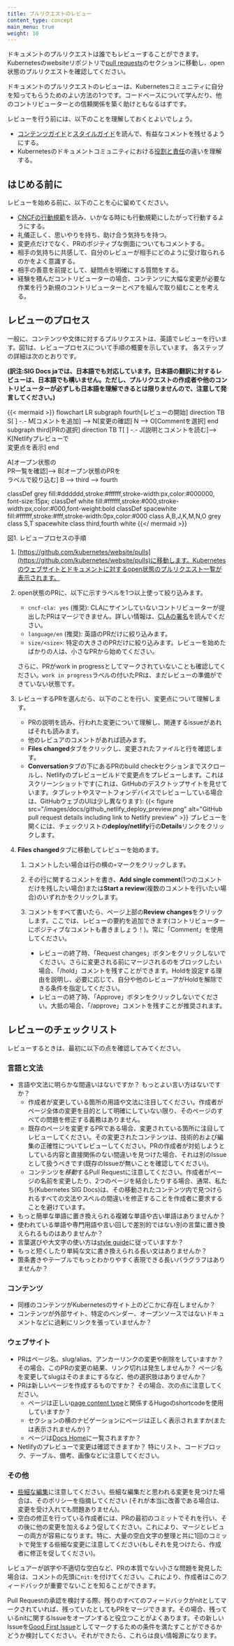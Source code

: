 ```yaml
---
title: プルリクエストのレビュー
content_type: concept
main_menu: true
weight: 10
---
```


<!-- overview -->

ドキュメントのプルリクエストは誰でもレビューすることができます。Kubernetesのwebsiteリポジトリで[pull requests](https://github.com/kubernetes/website/pulls)のセクションに移動し、open状態のプルリクエストを確認してください。

ドキュメントのプルリクエストのレビューは、Kubernetesコミュニティに自分を知ってもらうためのよい方法の1つです。コードベースについて学んだり、他のコントリビューターとの信頼関係を築く助けともなるはずです。

レビューを行う前には、以下のことを理解しておくとよいでしょう。

- [コンテンツガイド](/ja/docs/contribute/style/content-guide/)と[スタイルガイド](/docs/contribute/style/style-guide/)を読んで、有益なコメントを残せるようにする。
- Kubernetesのドキュメントコミュニティにおける[役割と責任](/docs/contribute/participate/roles-and-responsibilities/)の違いを理解する。

<!-- body -->

## はじめる前に

レビューを始める前に、以下のことを心に留めてください。

- [CNCFの行動規範](https://github.com/cncf/foundation/blob/main/code-of-conduct.md)を読み、いかなる時にも行動規範にしたがって行動するようにする。
- 礼儀正しく、思いやりを持ち、助け合う気持ちを持つ。
- 変更点だけでなく、PRのポジティブな側面についてもコメントする。
- 相手の気持ちに共感して、自分のレビューが相手にどのように受け取られるのかをよく意識する。
- 相手の善意を前提として、疑問点を明確にする質問をする。
- 経験を積んだコントリビューターの場合、コンテンツに大幅な変更が必要な作業を行う新規のコントリビューターとペアを組んで取り組むことを考える。

## レビューのプロセス

一般に、コンテンツや文体に対するプルリクエストは、英語でレビューを行います。図1は、レビュープロセスについて手順の概要を示しています。 各ステップの詳細は次のとおりです。

**(訳注:SIG Docs jaでは、日本語でも対応しています。日本語の翻訳に対するレビューは、日本語でも構いません。ただし、プルリクエストの作成者や他のコントリビューターが必ずしも日本語を理解できるとは限りませんので、注意して発言してください。)**

<!-- See https://github.com/kubernetes/website/issues/28808 for live-editor URL to this figure -->
<!-- You can also cut/paste the mermaid code into the live editor at https://mermaid-js.github.io/mermaid-live-editor to play around with it -->

{{< mermaid >}}
flowchart LR
    subgraph fourth[レビューの開始]
    direction TB
    S[ ] -.-
    M[コメントを追加] --> N[変更の確認]
    N --> O[Commentを選択]
    end
    subgraph third[PRの選択]
    direction TB
    T[ ] -.-
    J[説明とコメントを読む]--> K[Netlifyプレビューで<br>変更点を表示]
    end

  A[オープン状態の<br>PR一覧を確認]--> B[オープン状態のPRを<br>ラベルで絞り込む]
  B --> third --> fourth


classDef grey fill:#dddddd,stroke:#ffffff,stroke-width:px,color:#000000, font-size:15px;
classDef white fill:#ffffff,stroke:#000,stroke-width:px,color:#000,font-weight:bold
classDef spacewhite fill:#ffffff,stroke:#fff,stroke-width:0px,color:#000
class A,B,J,K,M,N,O grey
class S,T spacewhite
class third,fourth white
{{</ mermaid >}}

図1. レビュープロセスの手順

1.  [https://github.com/kubernetes/website/pulls](https://github.com/kubernetes/website/pulls)に移動します。Kubernetesのウェブサイトとドキュメントに対するopen状態のプルリクエスト一覧が表示されます。

2.  open状態のPRに、以下に示すラベルを1つ以上使って絞り込みます。

    - `cncf-cla: yes` (推奨): CLAにサインしていないコントリビューターが提出したPRはマージできません。詳しい情報は、[CLAの署名](/ja/docs/contribute/new-content/#sign-the-cla)を読んでください。
    - `language/en` (推奨): 英語のPRだけに絞り込みます。
    - `size/<size>`: 特定の大きさのPRだけに絞り込みます。レビューを始めたばかりの人は、小さなPRから始めてください。

    さらに、PRがwork in progressとしてマークされていないことも確認してください。`work in progress`ラベルの付いたPRは、まだレビューの準備ができていない状態です。

3.  レビューするPRを選んだら、以下のことを行い、変更点について理解します。
    - PRの説明を読み、行われた変更について理解し、関連するissueがあればそれも読みます。
    - 他のレビュアのコメントがあれば読みます。
    - **Files changed**タブをクリックし、変更されたファイルと行を確認します。
    - **Conversation**タブの下にあるPRのbuild checkセクションまでスクロールし、Netlifyのプレビュービルドで変更点をプレビューします。これはスクリーンショットです(これは、GitHubのデスクトップサイトを見せています。タブレットやスマートフォンデバイスでレビューしている場合は、GitHubウェブのUIは少し異なります):
      {{< figure src="/images/docs/github_netlify_deploy_preview.png" alt="GitHub pull request details including link to Netlify preview" >}}
      プレビューを開くには、チェックリストの**deploy/netlify**行の**Details**リンクをクリックします。

4.  **Files changed**タブに移動してレビューを始めます。
    1. コメントしたい場合は行の横の`+`マークをクリックします。
    2. その行に関するコメントを書き、**Add single comment**(1つのコメントだけを残したい場合)または**Start a review**(複数のコメントを行いたい場合)のいずれかをクリックします。
    3. コメントをすべて書いたら、ページ上部の**Review changes**をクリックします。ここでは、レビューの要約を追加できます(コントリビューターにポジティブなコメントも書きましょう！)。常に「Comment」を使用してください。

        - レビューの終了時、「Request changes」ボタンをクリックしないでください。さらに変更される前にマージされるのをブロックしたい場合、「/hold」コメントを残すことができます。Holdを設定する理由を説明し、必要に応じて、自分や他のレビューアがHoldを解除できる条件を指定してください。
        - レビューの終了時、「Approve」ボタンをクリックしないでください。大抵の場合、「/approve」コメントを残すことが推奨されます。

## レビューのチェックリスト

レビューするときは、最初に以下の点を確認してみてください。

### 言語と文法

- 言語や文法に明らかな間違いはないですか？ もっとよい言い方はないですか？
  - 作成者が変更している箇所の用語や文法に注目してください。作成者がページ全体の変更を目的として明確にしていない限り、そのページのすべての問題を修正する義務はありません。
  - 既存のページを変更するPRである場合、変更されている箇所に注目してレビューしてください。その変更されたコンテンツは、技術的および編集の正確性についてレビューしてください。PRの作成者が対処しようとしている内容と直接関係のない間違いを見つけた場合、それは別のIssueとして扱うべきです(既存のIssueが無いことを確認してください)。
  - コンテンツを*移動*するPull Requestに注意してください。作成者がページの名前を変更したり、2つのページを結合したりする場合、通常、私たち(Kubernetes SIG Docs)は、その移動されたコンテンツ内で見つけられるすべての文法やスペルの間違いを修正することを作成者に要求することを避けています。
- もっと簡単な単語に置き換えられる複雑な単語や古い単語はありませんか？
- 使われている単語や専門用語や言い回しで差別的ではない別の言葉に置き換えられるものはありませんか？
- 言葉選びや大文字の使い方は[style guide](/docs/contribute/style/style-guide/)に従っていますか？
- もっと短くしたり単純な文に書き換えられる長い文はありませんか？
- 箇条書きやテーブルでもっとわかりやすく表現できる長いパラグラフはありませんか？

### コンテンツ

- 同様のコンテンツがKubernetesのサイト上のどこかに存在しませんか？
- コンテンツが外部サイト、特定のベンダー、オープンソースではないドキュメントなどに過剰にリンクを張っていませんか？

### ウェブサイト

- PRはページ名、slug/alias、アンカーリンクの変更や削除をしていますか？ その場合、このPRの変更の結果、リンク切れは発生しませんか？ ページ名を変更してslugはそのままにするなど、他の選択肢はありませんか？
- PRは新しいページを作成するものですか？ その場合、次の点に注意してください。
  - ページは正しい[page content type](/docs/contribute/style/page-content-types/)と関係するHugoのshortcodeを使用していますか？
  - セクションの横のナビゲーションにページは正しく表示されますか(または表示されませんか)？
  - ページは[Docs Home](/ja/docs/home/)に一覧されますか？
- Netlifyのプレビューで変更は確認できますか？ 特にリスト、コードブロック、テーブル、備考、画像などに注意してください。

### その他

- [些細な編集](https://www.kubernetes.dev/docs/guide/pull-requests/#trivial-edits)に注意してください。些細な編集だと思われる変更を見つけた場合は、そのポリシーを指摘してください (それが本当に改善である場合は、変更を受け入れても問題ありません)。
- 空白の修正を行っている作成者には、PRの最初のコミットでそれを行い、その後に他の変更を加えるよう促してください。これにより、マージとレビューの両方が容易になります。特に、大量の空白文字の整理と共に1回のコミットで発生する些細な変更に注意してください(もしそれを見つけたら、作成者に修正を促してください)。

レビュアーが誤字や不適切な空白など、PRの本質でない小さな問題を発見した場合は、コメントの先頭に`nit:`を付けてください。これにより、作成者はこのフィードバックが重要でないことを知ることができます。

Pull Requestの承認を検討する際、残りのすべてのフィードバックがnitとしてマークされていれば、残っていたとしてもPRをマージできます。その場合、残っているnitに関するIssueをオープンすると役立つことがよくあります。その新しいIssueを[Good First Issue](https://www.kubernetes.dev/docs/guide/help-wanted/#good-first-issue)としてマークするための条件を満たすことができるかどうか検討してください。それができたら、これらは良い情報源になります。

